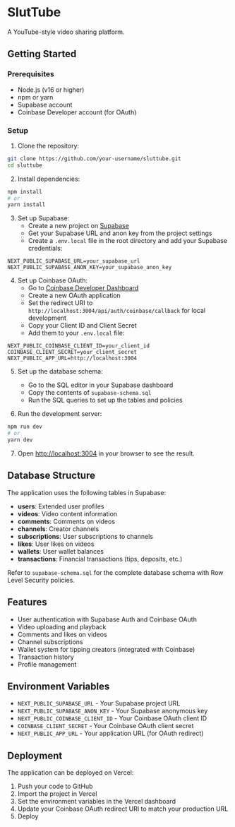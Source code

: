 # SlutTube

A YouTube-style video sharing platform.

## Getting Started

### Prerequisites

- Node.js (v16 or higher)
- npm or yarn
- Supabase account
- Coinbase Developer account (for OAuth)

### Setup

1. Clone the repository:

```bash
git clone https://github.com/your-username/sluttube.git
cd sluttube
```

2. Install dependencies:

```bash
npm install
# or
yarn install
```

3. Set up Supabase:
   - Create a new project on [Supabase](https://supabase.com)
   - Get your Supabase URL and anon key from the project settings
   - Create a `.env.local` file in the root directory and add your Supabase credentials:

```
NEXT_PUBLIC_SUPABASE_URL=your_supabase_url
NEXT_PUBLIC_SUPABASE_ANON_KEY=your_supabase_anon_key
```

4. Set up Coinbase OAuth:
   - Go to [Coinbase Developer Dashboard](https://www.coinbase.com/settings/api)
   - Create a new OAuth application
   - Set the redirect URI to `http://localhost:3004/api/auth/coinbase/callback` for local development
   - Copy your Client ID and Client Secret
   - Add them to your `.env.local` file:

```
NEXT_PUBLIC_COINBASE_CLIENT_ID=your_client_id
COINBASE_CLIENT_SECRET=your_client_secret
NEXT_PUBLIC_APP_URL=http://localhost:3004
```

5. Set up the database schema:
   - Go to the SQL editor in your Supabase dashboard
   - Copy the contents of `supabase-schema.sql`
   - Run the SQL queries to set up the tables and policies

6. Run the development server:

```bash
npm run dev
# or
yarn dev
```

7. Open [http://localhost:3004](http://localhost:3004) in your browser to see the result.

## Database Structure

The application uses the following tables in Supabase:

- **users**: Extended user profiles
- **videos**: Video content information
- **comments**: Comments on videos
- **channels**: Creator channels
- **subscriptions**: User subscriptions to channels
- **likes**: User likes on videos
- **wallets**: User wallet balances
- **transactions**: Financial transactions (tips, deposits, etc.)

Refer to `supabase-schema.sql` for the complete database schema with Row Level Security policies.

## Features

- User authentication with Supabase Auth and Coinbase OAuth
- Video uploading and playback
- Comments and likes on videos
- Channel subscriptions
- Wallet system for tipping creators (integrated with Coinbase)
- Transaction history
- Profile management

## Environment Variables

- `NEXT_PUBLIC_SUPABASE_URL` - Your Supabase project URL
- `NEXT_PUBLIC_SUPABASE_ANON_KEY` - Your Supabase anonymous key
- `NEXT_PUBLIC_COINBASE_CLIENT_ID` - Your Coinbase OAuth client ID
- `COINBASE_CLIENT_SECRET` - Your Coinbase OAuth client secret
- `NEXT_PUBLIC_APP_URL` - Your application URL (for OAuth redirect)

## Deployment

The application can be deployed on Vercel:

1. Push your code to GitHub
2. Import the project in Vercel
3. Set the environment variables in the Vercel dashboard
4. Update your Coinbase OAuth redirect URI to match your production URL
5. Deploy 